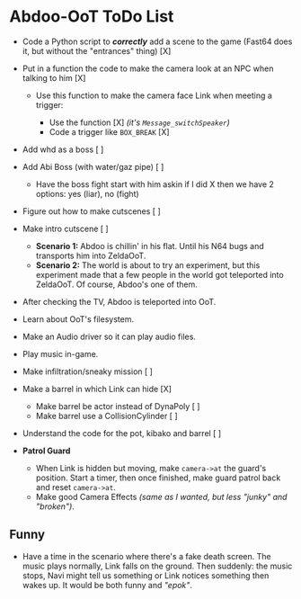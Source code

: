 # Abdoo-OoT ToDo List

-	Code a Python script to ***correctly*** add a scene to 
	the game (Fast64 does it, but without the "entrances" thing) [X]

-	Put in a function the code to make the camera look 
	at an NPC when talking to him [X]
	
	-	Use this function to make the camera 
	face Link when meeting a trigger:

		-	Use the function [X] *(it's `Message_switchSpeaker`)*
		-	Code a trigger like `BOX_BREAK` [X]

-	Add whd as a boss [ ]
-	Add Abi Boss (with water/gaz pipe) [ ]
	-	Have the boss fight start with him askin if I did X
	then we have 2 options: yes (liar), no (fight)

- 	Figure out how to make cutscenes [ ]
-	Make intro cutscene [ ]
	-	**Scenario 1:** Abdoo is chillin' in his flat. Until his N64 bugs
		and transports him into ZeldaOoT.
	-	**Scenario 2:** The world is about to try an experiment, but this experiment
		made that a few people in the world got teleported into ZeldaOoT.
		Of course, Abdoo's one of them.

-	After checking the TV, Abdoo is teleported into OoT.

-	Learn about OoT's filesystem.
-	Make an Audio driver so it can play audio files.
-	Play music in-game.

-	Make infiltration/sneaky mission [ ]
-	Make a barrel in which Link can hide [X]
	-	Make barrel be actor instead of DynaPoly [ ]
	-	Make barrel use a CollisionCylinder [ ]

-	Understand the code for the pot, kibako and barrel [ ]

-	**Patrol Guard**
	-	When Link is hidden but moving, make `camera->at` the guard's position.
		Start a timer, then once finished, make guard patrol back and reset `camera->at`.
	-	Make good Camera Effects *(same as I wanted, but less "junky" and "broken")*.

## Funny

-	Have a time in the scenario where there's a fake death screen.
	The music plays normally, Link falls on the ground. Then suddenly: the music stops,
	Navi might tell us something or Link notices something then wakes up.
	It would be both funny and *"epok"*.